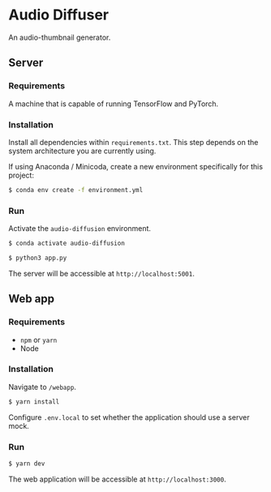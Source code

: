 # Audio Diffuser

An audio-thumbnail generator.

## Server

### Requirements

A machine that is capable of running TensorFlow and PyTorch.

### Installation

Install all dependencies within `requirements.txt`. This step depends on the system architecture you are currently using.

If using Anaconda / Minicoda, create a new environment specifically for this project:

```bash
$ conda env create -f environment.yml
```

### Run

Activate the `audio-diffusion` environment.

```bash
$ conda activate audio-diffusion
```

```bash
$ python3 app.py
```

The server will be accessible at `http://localhost:5001`.

## Web app

### Requirements

- `npm` or `yarn`
- Node

### Installation

Navigate to `/webapp`.

```bash
$ yarn install
```

Configure `.env.local` to set whether the application should use a server mock.

### Run

```bash
$ yarn dev
```

The web application will be accessible at `http://localhost:3000`.
